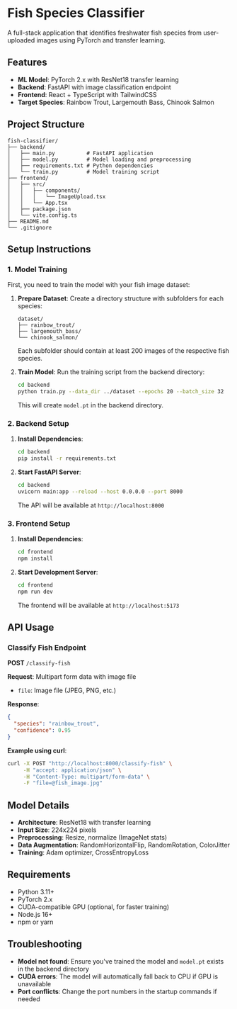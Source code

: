 # Fish Species Classifier

A full-stack application that identifies freshwater fish species from user-uploaded images using PyTorch and transfer learning.

## Features

- **ML Model**: PyTorch 2.x with ResNet18 transfer learning
- **Backend**: FastAPI with image classification endpoint
- **Frontend**: React + TypeScript with TailwindCSS
- **Target Species**: Rainbow Trout, Largemouth Bass, Chinook Salmon

## Project Structure

```
fish-classifier/
├── backend/
│   ├── main.py          # FastAPI application
│   ├── model.py         # Model loading and preprocessing
│   ├── requirements.txt # Python dependencies
│   └── train.py         # Model training script
├── frontend/
│   ├── src/
│   │   ├── components/
│   │   │   └── ImageUpload.tsx
│   │   └── App.tsx
│   ├── package.json
│   └── vite.config.ts
├── README.md
└── .gitignore
```

## Setup Instructions

### 1. Model Training

First, you need to train the model with your fish image dataset:

1. **Prepare Dataset**: Create a directory structure with subfolders for each species:
   ```
   dataset/
   ├── rainbow_trout/
   ├── largemouth_bass/
   └── chinook_salmon/
   ```
   
   Each subfolder should contain at least 200 images of the respective fish species.

2. **Train Model**: Run the training script from the backend directory:
   ```bash
   cd backend
   python train.py --data_dir ../dataset --epochs 20 --batch_size 32
   ```
   
   This will create `model.pt` in the backend directory.

### 2. Backend Setup

1. **Install Dependencies**:
   ```bash
   cd backend
   pip install -r requirements.txt
   ```

2. **Start FastAPI Server**:
   ```bash
   cd backend
   uvicorn main:app --reload --host 0.0.0.0 --port 8000
   ```
   
   The API will be available at `http://localhost:8000`

### 3. Frontend Setup

1. **Install Dependencies**:
   ```bash
   cd frontend
   npm install
   ```

2. **Start Development Server**:
   ```bash
   cd frontend
   npm run dev
   ```
   
   The frontend will be available at `http://localhost:5173`

## API Usage

### Classify Fish Endpoint

**POST** `/classify-fish`

**Request**: Multipart form data with image file
- `file`: Image file (JPEG, PNG, etc.)

**Response**:
```json
{
  "species": "rainbow_trout",
  "confidence": 0.95
}
```

**Example using curl**:
```bash
curl -X POST "http://localhost:8000/classify-fish" \
     -H "accept: application/json" \
     -H "Content-Type: multipart/form-data" \
     -F "file=@fish_image.jpg"
```

## Model Details

- **Architecture**: ResNet18 with transfer learning
- **Input Size**: 224x224 pixels
- **Preprocessing**: Resize, normalize (ImageNet stats)
- **Data Augmentation**: RandomHorizontalFlip, RandomRotation, ColorJitter
- **Training**: Adam optimizer, CrossEntropyLoss

## Requirements

- Python 3.11+
- PyTorch 2.x
- CUDA-compatible GPU (optional, for faster training)
- Node.js 16+
- npm or yarn

## Troubleshooting

- **Model not found**: Ensure you've trained the model and `model.pt` exists in the backend directory
- **CUDA errors**: The model will automatically fall back to CPU if GPU is unavailable
- **Port conflicts**: Change the port numbers in the startup commands if needed
